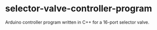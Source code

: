 # selector-valve-controller-program
Arduino controller program written in C++ for a 16-port selector valve.

